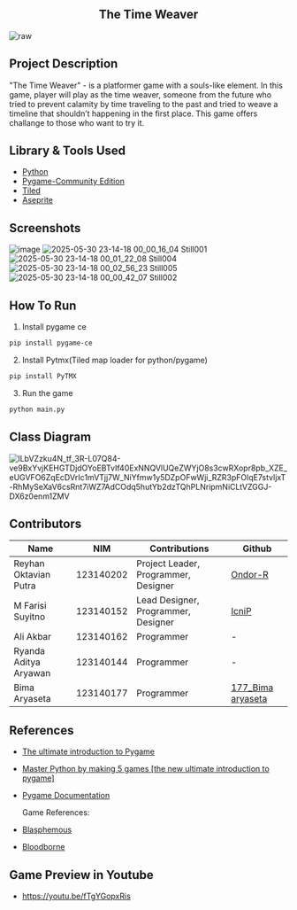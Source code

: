 <h2 align="center">The Time Weaver</h2>

![raw](https://github.com/user-attachments/assets/dda01a85-9aeb-4bb8-8b8c-1d656dc8a95f)

## Project Description
"The Time Weaver" - is a platformer game with a souls-like element. In this game, player will play as the time weaver, 
someone from the future who tried to prevent calamity by time traveling to the past and tried to weave a timeline that shouldn’t happening  in the first place.
This game offers challange to those who want to try it.

## Library & Tools Used
* [Python](https://www.python.org/)
* [Pygame-Community Edition](https://pypi.org/project/pygame-ce/)
* [Tiled](https://www.mapeditor.org/)
* [Aseprite](https://store.steampowered.com/app/431730/Aseprite/)

## Screenshots
![image](https://github.com/user-attachments/assets/81fb6f7e-61aa-4c61-8561-95874bf942cf)
![2025-05-30 23-14-18 00_00_16_04 Still001](https://github.com/user-attachments/assets/fbf92536-81b8-49cd-aca7-cf3aa43d2c13)
![2025-05-30 23-14-18 00_01_22_08 Still004](https://github.com/user-attachments/assets/76b42731-9cd6-4d71-8efa-49de0c3fd45b)
![2025-05-30 23-14-18 00_02_56_23 Still005](https://github.com/user-attachments/assets/545b8c34-5b4e-4c92-81fe-7463bd9ae56b)
![2025-05-30 23-14-18 00_00_42_07 Still002](https://github.com/user-attachments/assets/f59409c0-3850-4fd6-8416-32561bb86f5b)

## How To Run

1. Install pygame ce
```bash
pip install pygame-ce
```
   
2. Install Pytmx(Tiled map loader for python/pygame)
```bash
pip install PyTMX
```

3. Run the game
```bash
python main.py
```

## Class Diagram
![lLbVZzku4N_tf_3R-L07Q84-ve9BxYvjKEHGTDjdOYoEBTvIf40ExNNQVlUQeZWYjO8s3cwRXopr8pb_XZE_eUGVFO6ZqEcDVrIc1mVTjj7W_NiYfmw1y5DZpOFwWji_RZR3pFOlqE7stvljxT-RhMySeXaV6csRnt7iWZ7AdCOdq5hutYb2dzTQhPLNripmNiCLtVZGGJ-DX6z0enm1ZMV](https://github.com/user-attachments/assets/fcea5235-6d1b-4b43-9e5a-dde0350bb692)

## Contributors
| Name | NIM | Contributions | Github |
|----------|----------|----------|----------|
| Reyhan Oktavian Putra  | 123140202  | Project Leader, Programmer, Designer  | [Ondor-R](https://github.com/Ondor-R) |
| M Farisi Suyitno  | 123140152  | Lead Designer, Programmer, Designer  | [IcniP](https://github.com/IcniP) |
| Ali Akbar  | 123140162  | Programmer | - |
| Ryanda Aditya Aryawan | 123140144  | Programmer  | - |
| Bima Aryaseta  | 123140177 | Programmer  | [177_Bima aryaseta](https://github.com/05-177-Bimaaryaseta) |

## References
* [The ultimate introduction to Pygame](https://youtu.be/AY9MnQ4x3zk?feature=shared)
* [Master Python by making 5 games [the new ultimate introduction to pygame]](https://youtu.be/8OMghdHP-zs?feature=shared)
* [Pygame Documentation](https://www.pygame.org/docs/)

  Game References:
* [Blasphemous](https://store.steampowered.com/app/774361/Blasphemous/)
* [Bloodborne](https://www.playstation.com/en-id/games/bloodborne/)

## Game Preview in Youtube
* https://youtu.be/fTgYGopxRis


